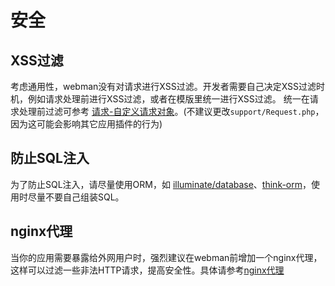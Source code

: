 # 安全

## XSS过滤
考虑通用性，webman没有对请求进行XSS过滤。开发者需要自己决定XSS过滤时机，例如请求处理前进行XSS过滤，或者在模版里统一进行XSS过滤。
统一在请求处理前过滤可参考 [请求-自定义请求对象](https://www.workerman.net/doc/webman/request.html#%E8%87%AA%E5%AE%9A%E4%B9%89%E8%AF%B7%E6%B1%82%E5%AF%B9%E8%B1%A1)。(不建议更改`support/Request.php`，因为这可能会影响其它应用插件的行为)

## 防止SQL注入
为了防止SQL注入，请尽量使用ORM，如 [illuminate/database](https://www.workerman.net/doc/webman/db/tutorial.html)、[think-orm](https://www.workerman.net/doc/webman/db/thinkorm.html)，使用时尽量不要自己组装SQL。

## nginx代理
当你的应用需要暴露给外网用户时，强烈建议在webman前增加一个nginx代理，这样可以过滤一些非法HTTP请求，提高安全性。具体请参考[nginx代理](nginx-proxy.md)
